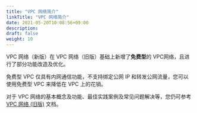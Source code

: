 ```yaml
---
title: "VPC 网络简介"
linkTitle: "VPC 网络简介"
date: 2021-05-20T10:08:56+09:00
description:
draft: false
weight: 10
---
```




VPC 网络（新版）在 VPC 网络（旧版）基础上新增了**免费型**的 VPC网络，且进行了部分功能改造及优化。

免费型 VPC 仅具有内网通信功能，不支持绑定公网 IP 和转发公网流量，您可以使用免费型 VPC 来降低在 VPC 上的花销。

对于 VPC 网络的基本概念及功能、最佳实践案例及常见问题解决等，您仍可参考 [VPC 网络 (旧版)](/network/vpc/intro/10_intro/) 文档。

